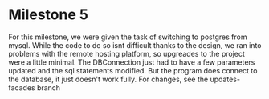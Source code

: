# Milestone 5

For this milestone, we were given the task of switching to postgres from mysql. While the code to do so isnt difficult thanks to the design, we ran into problems with the remote hosting platform, so upgreades to the project were a little minimal. The DBConnection just had to have a few parameters updated and the sql statements modified. But the program does connect to the database, it just doesn't work fully. For changes, see the updates-facades branch